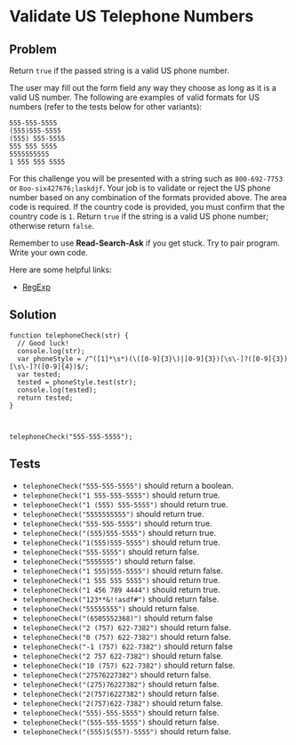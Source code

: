 # Validate US Telephone Numbers

## Problem

Return `true` if the passed string is a valid US phone number.

The user may fill out the form field any way they choose as long as it is a valid US number. The following are examples of valid formats for US numbers (refer to the tests below for other variants):

```
555-555-5555
(555)555-5555
(555) 555-5555
555 555 5555
5555555555
1 555 555 5555
```

For this challenge you will be presented with a string such as `800-692-7753` or `8oo-six427676;laskdjf`. Your job is to validate or reject the US phone number based on any combination of the formats provided above. The area code is required. If the country code is provided, you must confirm that the country code is `1`. Return `true` if the string is a valid US phone number; otherwise return `false`.

Remember to use **Read-Search-Ask** if you get stuck. Try to pair program. Write your own code.

Here are some helpful links:

* [RegExp](https://developer.mozilla.org/en-US/docs/Web/JavaScript/Reference/Global_Objects/RegExp)

## Solution

```
function telephoneCheck(str) {
  // Good luck!
  console.log(str);
  var phoneStyle = /^([1]*\s*)(\([0-9]{3}\)|[0-9]{3})[\s\-]?([0-9]{3})[\s\-]?([0-9]{4})$/;
  var tested;
  tested = phoneStyle.test(str);
  console.log(tested);
  return tested;
}



telephoneCheck("555-555-5555");
```

## Tests

* `telephoneCheck("555-555-5555")` should return a boolean.
* `telephoneCheck("1 555-555-5555")` should return true.
* `telephoneCheck("1 (555) 555-5555")` should return true.
* `telephoneCheck("5555555555")` should return true.
* `telephoneCheck("555-555-5555")` should return true.
* `telephoneCheck("(555)555-5555")` should return true.
* `telephoneCheck("1(555)555-5555")` should return true.
* `telephoneCheck("555-5555")` should return false.
* `telephoneCheck("5555555")` should return false.
* `telephoneCheck("1 555)555-5555")` should return false.
* `telephoneCheck("1 555 555 5555")` should return true.
* `telephoneCheck("1 456 789 4444")` should return true.
* `telephoneCheck("123**&!!asdf#")` should return false.
* `telephoneCheck("55555555")` should return false.
* `telephoneCheck("(6505552368)")` should return false
* `telephoneCheck("2 (757) 622-7382")` should return false.
* `telephoneCheck("0 (757) 622-7382")` should return false.
* `telephoneCheck("-1 (757) 622-7382")` should return false
* `telephoneCheck("2 757 622-7382")` should return false.
* `telephoneCheck("10 (757) 622-7382")` should return false.
* `telephoneCheck("27576227382")` should return false.
* `telephoneCheck("(275)76227382")` should return false.
* `telephoneCheck("2(757)6227382")` should return false.
* `telephoneCheck("2(757)622-7382")` should return false.
* `telephoneCheck("555)-555-5555")` should return false.
* `telephoneCheck("(555-555-5555")` should return false.
* `telephoneCheck("(555)5(55?)-5555")` should return false.